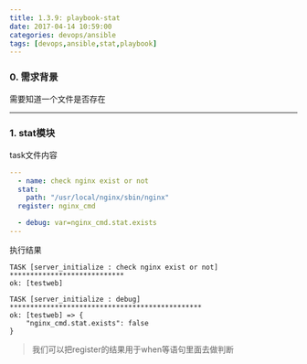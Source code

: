 ```yaml
---
title: 1.3.9: playbook-stat
date: 2017-04-14 10:59:00
categories: devops/ansible
tags: [devops,ansible,stat,playbook]
---
```


### 0. 需求背景
需要知道一个文件是否存在

---

### 1. stat模块
task文件内容
``` yaml
---
  - name: check nginx exist or not
  stat:
    path: "/usr/local/nginx/sbin/nginx"
  register: nginx_cmd

  - debug: var=nginx_cmd.stat.exists
---
```
执行结果
```
TASK [server_initialize : check nginx exist or not] ****************************
ok: [testweb]

TASK [server_initialize : debug] ***********************************************
ok: [testweb] => {
    "nginx_cmd.stat.exists": false
}
```
> 我们可以把register的结果用于when等语句里面去做判断
